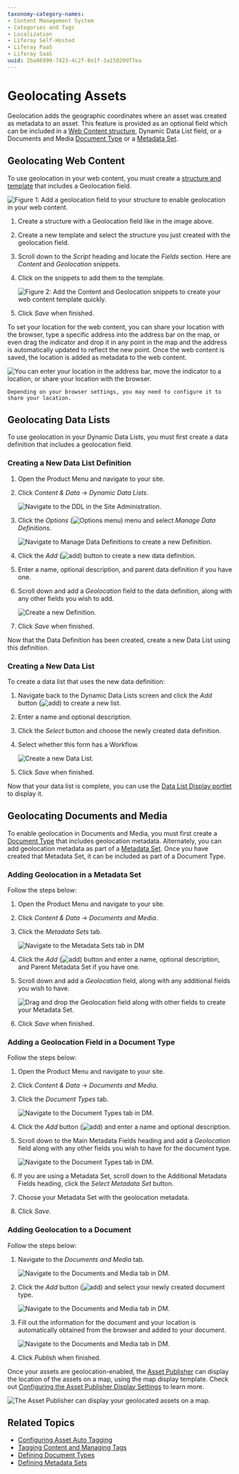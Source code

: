 ```yaml
---
taxonomy-category-names:
- Content Management System
- Categories and Tags
- Localization
- Liferay Self-Hosted
- Liferay PaaS
- Liferay SaaS
uuid: 2ba86999-7423-4c2f-8e1f-3a15020df7ea
---
```

# Geolocating Assets

Geolocation adds the geographic coordinates where an asset was created as metadata to an asset. This feature is provided as an optional field which can be included in a [Web Content structure](../web-content/web-content-structures.md), Dynamic Data List field, or a Documents and Media [Document Type](../documents-and-media/uploading-and-managing/managing-metadata/defining-document-types.md) or a [Metadata Set](../documents-and-media/uploading-and-managing/managing-metadata/defining-metadata-sets.md).

## Geolocating Web Content

To use geolocation in your web content, you must create a [structure and template](../web-content/web-content-structures.md) that includes a Geolocation field.

![Figure 1: Add a geolocation field to your structure to enable geolocation in your web content.](./geolocating-assets/images/01.png)

1. Create a structure with a Geolocation field like in the image above.
1. Create a new template and select the structure you just created with the geolocation field.
1. Scroll down to the _Script_ heading and locate the _Fields_ section. Here are _Content_ and _Geolocation_ snippets.
1. Click on the snippets to add them to the template.

    ![Figure 2: Add the Content and Geolocation snippets to create your web content template quickly.](./geolocating-assets/images/02.png)

1. Click _Save_ when finished.

To set your location for the web content, you can share your location with the browser, type a specific address into the address bar on the map, or even drag the indicator and drop it in any point in the map and the address is automatically updated to reflect the new point. Once the web content is saved, the location is added as metadata to the web content.

![You can enter your location in the address bar, move the indicator to a location, or share your location with the browser.](./geolocating-assets/images/15.png)

```{note}
Depending on your browser settings, you may need to configure it to share your location.
```

## Geolocating Data Lists

To use geolocation in your Dynamic Data Lists, you must first create a data definition that includes a geolocation field.

### Creating a New Data List Definition

1. Open the Product Menu and navigate to your site.
1. Click _Content & Data_ &rarr; _Dynamic Data Lists_.

    ![Navigate to the DDL in the Site Administration.](./geolocating-assets/images/03.png)

1. Click the _Options_ (![Options menu](../../images/icon-options.png)) menu and select _Manage Data Definitions_.

    ![Navigate to Manage Data Definitions to create a new Definition.](./geolocating-assets/images/04.png)

1. Click the _Add_ (![add](../../images/icon-add.png)) button to create a new data definition.
1. Enter a name, optional description, and parent data definition if you have one.
1. Scroll down and add a *Geolocation* field to the data definition, along with any other fields you wish to add.

    ![Create a new Definition.](./geolocating-assets/images/05.png)

1. Click _Save_ when finished.

Now that the Data Definition has been created, create a new Data List using this definition.

### Creating a New Data List

To create a data list that uses the new data definition:

1. Navigate back to the Dynamic Data Lists screen and click the _Add_ button (![add](../../images/icon-add.png)) to create a new list.
1. Enter a name and optional description.
1. Click the _Select_ button and choose the newly created data definition.
1. Select whether this form has a Workflow.

    ![Create a new Data List.](./geolocating-assets/images/06.png)

1. Click _Save_ when finished.

Now that your data list is complete, you can use the [Data List Display portlet](../../process-automation/forms/dynamic-data-lists/getting-started-with-dynamic-data-lists.md) to display it.

## Geolocating Documents and Media

To enable geolocation in Documents and Media, you must first create a [Document Type](../documents-and-media/uploading-and-managing/managing-metadata/defining-document-types.md) that includes geolocation metadata. Alternately, you can add geolocation metadata as part of a [Metadata Set](../documents-and-media/uploading-and-managing/managing-metadata/defining-metadata-sets.md). Once you have created that Metadata Set, it can be included as part of a Document Type.

### Adding Geolocation in a Metadata Set

Follow the steps below:

1. Open the Product Menu and navigate to your site.
1. Click _Content & Data_ &rarr; _Documents and Media_.
1. Click the _Metadata Sets_ tab.

    ![Navigate to the Metadata Sets tab in DM](./geolocating-assets/images/07.png)

1. Click the _Add_ (![add](../../images/icon-add.png)) button and enter a name, optional description, and Parent Metadata Set if you have one.
1. Scroll down and add a *Geolocation* field, along with any additional fields you wish to have.

    ![Drag and drop the Geolocation field along with other fields to create your Metadata Set.](./geolocating-assets/images/08.png)

1. Click _Save_ when finished.

### Adding a Geolocation Field in a Document Type

Follow the steps below:

1. Open the Product Menu and navigate to your site.
1. Click _Content & Data_ &rarr; _Documents and Media_.
1. Click the _Document Types_ tab.

    ![Navigate to the Document Types tab in DM.](./geolocating-assets/images/09.png)

1. Click the _Add_ button (![add](../../images/icon-add.png)) and enter a name and optional description.
1. Scroll down to the Main Metadata Fields heading and add a _Geolocation_ field along with any other fields you wish to have for the document type.

    ![Navigate to the Document Types tab in DM.](./geolocating-assets/images/10.png)

1. If you are using a Metadata Set, scroll down to the Additional Metadata Fields heading, click the _Select Metadata Set_ button.
1. Choose your Metadata Set with the geolocation metadata.
1. Click  *Save*.

### Adding Geolocation to a Document

Follow the steps below:

1. Navigate to the _Documents and Media_ tab.

    ![Navigate to the Documents and Media tab in DM.](./geolocating-assets/images/11.png)

1. Click the _Add_ button (![add](../../images/icon-add.png)) and select your newly created document type.

   ![Navigate to the Documents and Media tab in DM.](./geolocating-assets/images/12.png)

1. Fill out the information for the document and your location is automatically obtained from the browser and added to your document.

    ![Navigate to the Documents and Media tab in DM.](./geolocating-assets/images/13.png)

1. Click _Publish_ when finished.

Once your assets are geolocation-enabled, the [Asset Publisher](../../site-building/displaying-content/using-the-asset-publisher-widget/displaying-assets-using-the-asset-publisher-widget.md) can display the location of the assets on a map, using the map display template. Check out [Configuring the Asset Publisher Display Settings](../../site-building/displaying-content/using-the-asset-publisher-widget/configuring-asset-publisher-display-settings.md) to learn more.

![The Asset Publisher can display your geolocated assets on a map.](./geolocating-assets/images/14.png)

## Related Topics

* [Configuring Asset Auto Tagging](./auto-tagging/configuring-asset-auto-tagging.md)
* [Tagging Content and Managing Tags](./tagging-content-and-managing-tags.md)
* [Defining Document Types](../documents-and-media/uploading-and-managing/managing-metadata/defining-document-types.md)
* [Defining Metadata Sets](../documents-and-media/uploading-and-managing/managing-metadata/defining-metadata-sets.md)
